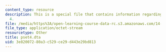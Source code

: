 ```yaml
---
content_type: resource
description: This is a special file that contains information regarding problem set
  4.
file: /media/https%3A/open-learning-course-data-rc.s3.amazonaws.com/14-662-labor-economics-ii-spring-2015/3e82007280a3c529ce29d443e29bd813_pset4.dta
file_type: application/octet-stream
resourcetype: Other
title: pset4.dta
uid: 3e820072-80a3-c529-ce29-d443e29bd813
---
```

